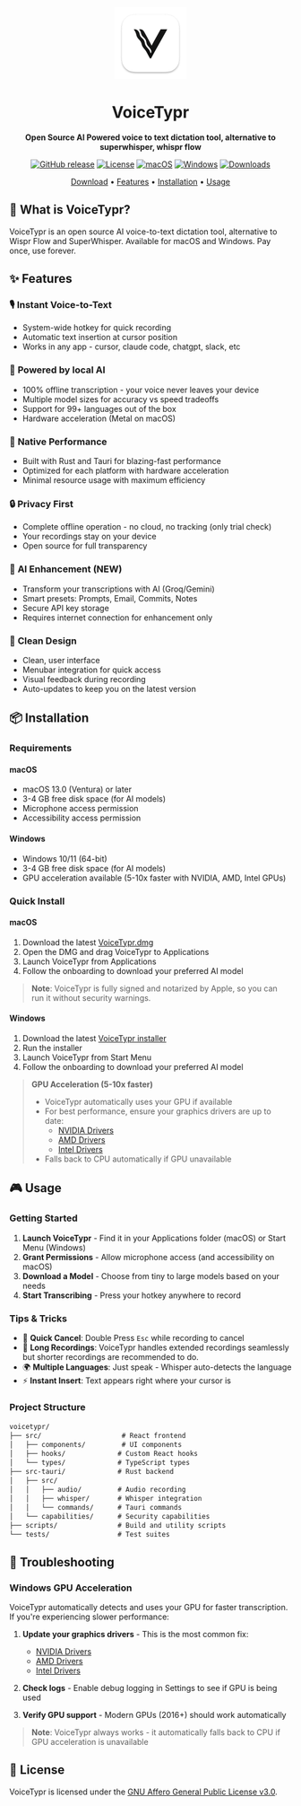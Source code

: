 <div align="center">
  <img src="src-tauri/icons/icon.png" alt="VoiceTypr Logo" width="128" height="128">

  # VoiceTypr

  **Open Source AI Powered voice to text dictation tool, alternative to superwhisper, whispr flow**

  [![GitHub release](https://img.shields.io/github/v/release/moinulmoin/voicetypr)](https://github.com/moinulmoin/voicetypr/releases)
  [![License](https://img.shields.io/badge/license-AGPL--3.0-blue.svg)](LICENSE.md)
  [![macOS](https://img.shields.io/badge/macOS-13.0+-black)](https://www.apple.com/macos)
  [![Windows](https://img.shields.io/badge/Windows-10%2F11-0078D6)](https://www.microsoft.com/windows)
  [![Downloads](https://img.shields.io/github/downloads/moinulmoin/voicetypr/total)](https://github.com/moinulmoin/voicetypr/releases)

  [Download](https://github.com/moinulmoin/voicetypr/releases/latest) • [Features](#features) • [Installation](#installation) • [Usage](#usage)
</div>

## 🎯 What is VoiceTypr?

VoiceTypr is an open source AI voice-to-text dictation tool, alternative to Wispr Flow and SuperWhisper. Available for macOS and Windows. Pay once, use forever.

## ✨ Features

### 🎙️ **Instant Voice-to-Text**
- System-wide hotkey for quick recording
- Automatic text insertion at cursor position
- Works in any app - cursor, claude code, chatgpt, slack, etc

### 🤖 **Powered by local AI**
- 100% offline transcription - your voice never leaves your device
- Multiple model sizes for accuracy vs speed tradeoffs
- Support for 99+ languages out of the box
- Hardware acceleration (Metal on macOS)

### 🚀 **Native Performance**
- Built with Rust and Tauri for blazing-fast performance
- Optimized for each platform with hardware acceleration
- Minimal resource usage with maximum efficiency

### 🔒 **Privacy First**
- Complete offline operation - no cloud, no tracking (only trial check)
- Your recordings stay on your device
- Open source for full transparency

### 🤖 **AI Enhancement** (NEW)
- Transform your transcriptions with AI (Groq/Gemini)
- Smart presets: Prompts, Email, Commits, Notes
- Secure API key storage
- Requires internet connection for enhancement only

### 🎨 **Clean Design**
- Clean, user interface
- Menubar integration for quick access
- Visual feedback during recording
- Auto-updates to keep you on the latest version

## 📦 Installation

### Requirements

#### macOS
- macOS 13.0 (Ventura) or later
- 3-4 GB free disk space (for AI models)
- Microphone access permission
- Accessibility access permission

#### Windows
- Windows 10/11 (64-bit)
- 3-4 GB free disk space (for AI models)
- GPU acceleration available (5-10x faster with NVIDIA, AMD, Intel GPUs)

### Quick Install

#### macOS
1. Download the latest [VoiceTypr.dmg](https://github.com/moinulmoin/voicetypr/releases/latest)
2. Open the DMG and drag VoiceTypr to Applications
3. Launch VoiceTypr from Applications
4. Follow the onboarding to download your preferred AI model

> **Note**: VoiceTypr is fully signed and notarized by Apple, so you can run it without security warnings.

#### Windows
1. Download the latest [VoiceTypr installer](https://github.com/moinulmoin/voicetypr/releases/latest)
2. Run the installer
3. Launch VoiceTypr from Start Menu
4. Follow the onboarding to download your preferred AI model

> **GPU Acceleration (5-10x faster)**
> - VoiceTypr automatically uses your GPU if available
> - For best performance, ensure your graphics drivers are up to date:
>   - [NVIDIA Drivers](https://www.nvidia.com/drivers)
>   - [AMD Drivers](https://www.amd.com/support)
>   - [Intel Drivers](https://www.intel.com/content/www/us/en/support/products/80939/graphics.html)
> - Falls back to CPU automatically if GPU unavailable

## 🎮 Usage

### Getting Started

1. **Launch VoiceTypr** - Find it in your Applications folder (macOS) or Start Menu (Windows)
2. **Grant Permissions** - Allow microphone access (and accessibility on macOS)
3. **Download a Model** - Choose from tiny to large models based on your needs
4. **Start Transcribing** - Press your hotkey anywhere to record

### Tips & Tricks

- 🎯 **Quick Cancel**: Double Press `Esc` while recording to cancel
- 📝 **Long Recordings**: VoiceTypr handles extended recordings seamlessly but shorter recordings are recommended to do.
- 🌍 **Multiple Languages**: Just speak - Whisper auto-detects the language
- ⚡ **Instant Insert**: Text appears right where your cursor is

### Project Structure

```
voicetypr/
├── src/                    # React frontend
│   ├── components/         # UI components
│   ├── hooks/             # Custom React hooks
│   └── types/             # TypeScript types
├── src-tauri/             # Rust backend
│   ├── src/
│   │   ├── audio/         # Audio recording
│   │   ├── whisper/       # Whisper integration
│   │   └── commands/      # Tauri commands
│   └── capabilities/      # Security capabilities
├── scripts/               # Build and utility scripts
└── tests/                 # Test suites
```

## 🔧 Troubleshooting

### Windows GPU Acceleration

VoiceTypr automatically detects and uses your GPU for faster transcription. If you're experiencing slower performance:

1. **Update your graphics drivers** - This is the most common fix:
   - [NVIDIA Drivers](https://www.nvidia.com/drivers)
   - [AMD Drivers](https://www.amd.com/support)
   - [Intel Drivers](https://www.intel.com/content/www/us/en/support/products/80939/graphics.html)

2. **Check logs** - Enable debug logging in Settings to see if GPU is being used

3. **Verify GPU support** - Modern GPUs (2016+) should work automatically

> **Note**: VoiceTypr always works - it automatically falls back to CPU if GPU acceleration is unavailable

## 📄 License

VoiceTypr is licensed under the [GNU Affero General Public License v3.0](LICENSE.md).
</div>
